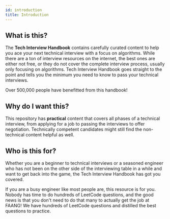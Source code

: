 ```yaml
---
id: introduction
title: Introduction
---
```


## What is this?

The **Tech Interview Handbook** contains carefully curated content to help you ace your next technical interview with a focus on algorithms. While there are a ton of interview resources on the internet, the best ones are either not free, or they do not cover the complete interview process, usually only focusing on algorithms. Tech Interview Handbook goes straight to the point and tells you the minimum you need to know to pass your technical interviews.

Over 500,000 people have benefitted from this handbook!

## Why do I want this?

This repository has **practical** content that covers all phases of a technical interview, from applying for a job to passing the interviews to offer negotiation. Technically competent candidates might still find the non-technical content helpful as well.

## Who is this for?

Whether you are a beginner to technical interviews or a seasoned engineer who has not been on the other side of the interviewing table in a while and want to get back into the game, the Tech Interview Handbook has got you covered.

If you are a busy engineer like most people are, this resource is for you. Nobody has time to do hundreds of LeetCode questions, and the good news is that you don't need to do that many to actually get the job at FAANG! We have hundreds of LeetCode questions and distilled the best questions to practice.
